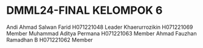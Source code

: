 # DMML24-FINAL KELOMPOK 6

Andi Ahmad Salwan Farid	    H071221048	Leader
Khaerurrozikin	            H071221069	Member
Muhammad Aditya Permana	    H071221063	Member
Ahmad Fauzhan Ramadhan B	  H071221062	Member
